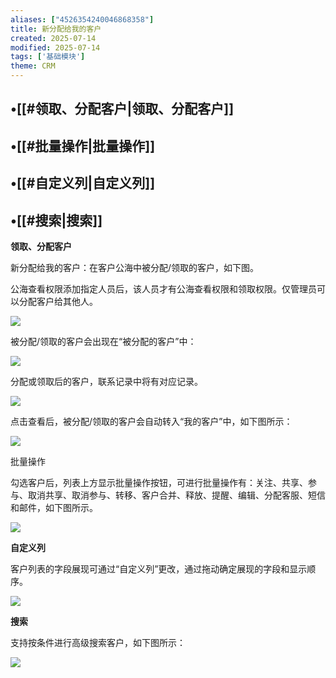 ```yaml
---
aliases: ["4526354240046868358"]
title: 新分配给我的客户
created: 2025-07-14
modified: 2025-07-14
tags: ['基础模块']
theme: CRM
---
```


## •[[#领取、分配客户|领取、分配客户]]

## •[[#批量操作|批量操作]]

## •[[#自定义列|自定义列]]

## •[[#搜索|搜索]]

**领取、分配客户**

新分配给我的客户：在客户公海中被分配/领取的客户，如下图。

公海查看权限添加指定人员后，该人员才有公海查看权限和领取权限。仅管理员可以分配客户给其他人。

![](487faddef79fe742e1f339a97235744f.jpg)

被分配/领取的客户会出现在“被分配的客户”中：

![](651be1d1dee2c8535e8e643428d2b09d.jpg)

分配或领取后的客户，联系记录中将有对应记录。

![](5fe412b066150b1c28f817123c3e1ae8.jpg)

点击查看后，被分配/领取的客户会自动转入“我的客户”中，如下图所示：

![](012f409b4690369e90688d6a7b9f3898.jpg)

批量操作

勾选客户后，列表上方显示批量操作按钮，可进行批量操作有：关注、共享、参与、取消共享、取消参与、转移、客户合并、释放、提醒、编辑、分配客服、短信和邮件，如下图所示。

![](f460aeb10259261eafdac13e74941dcf.jpg)

**自定义列**

客户列表的字段展现可通过“自定义列”更改，通过拖动确定展现的字段和显示顺序。

![](90a3287c54aa8cc1752aa92513bddda6.jpg)

**搜索**

支持按条件进行高级搜索客户，如下图所示：

![](e3fd386a57e5c8965e213e6e12c44834.jpg)